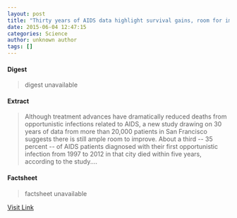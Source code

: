 ```yaml
---
layout: post
title: "Thirty years of AIDS data highlight survival gains, room for improvement"
date: 2015-06-04 12:47:15
categories: Science
author: unknown author
tags: []
---
```



#### Digest
>digest unavailable

#### Extract
>Although treatment advances have dramatically reduced deaths from opportunistic infections related to AIDS, a new study drawing on 30 years of data from more than 20,000 patients in San Francisco suggests there is still ample room to improve. About a third -- 35 percent -- of AIDS patients diagnosed with their first opportunistic infection from 1997 to 2012 in that city died within five years, according to the study....

#### Factsheet
>factsheet unavailable

[Visit Link](http://www.sciencedaily.com/releases/2015/06/150604084715.htm)


